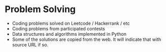 # Problem Solving

- Coding problems solved on Leetcode / Hackerrank / etc
- Coding problems from participated contests
- Data structures and algorithms implemented in Python
- Some of the solutions are copied from the web. It will indicate that with source URL if so.
